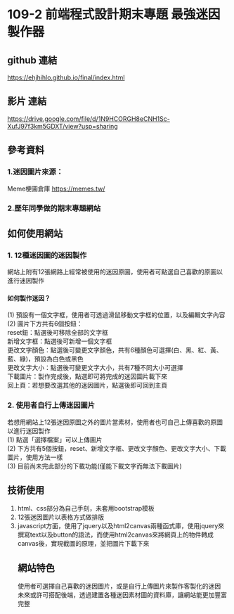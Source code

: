 # 109-2 前端程式設計期末專題 最強迷因製作器
## github 連結
https://ehjhihlo.github.io/final/index.html
## 影片 連結
https://drive.google.com/file/d/1N9HCORGH8eCNH1Sc-XufJ97f3km5GDXT/view?usp=sharing

## 參考資料
### 1.迷因圖片來源：
Meme梗圖倉庫 https://memes.tw/
### 2.歷年同學做的期末專題網站

## 如何使用網站
### 1. 12種迷因圖的迷因製作
網站上附有12張網路上經常被使用的迷因原圖，使用者可點選自己喜歡的原圖以進行迷因製作
#### 如何製作迷因？
(1) 預設有一個文字框，使用者可透過滑鼠移動文字框的位置，以及編輯文字內容  
(2) 圖片下方共有6個按鈕：  
reset鈕：點選後可移除全部的文字框  
新增文字框：點選後可新增一個文字框  
更改文字顏色：點選後可變更文字顏色，共有6種顏色可選擇(白、黑、紅、黃、藍、綠)，預設為白色或黑色  
更改文字大小：點選後可變更文字大小，共有7種不同大小可選擇  
下載圖片：製作完成後，點選即可將完成的迷因圖片載下來  
回上頁：若想要改選其他的迷因圖片，點選後即可回到主頁  
### 2. 使用者自行上傳迷因圖片
若想用網站上12張迷因原圖之外的圖片當素材，使用者也可自己上傳喜歡的原圖以進行迷因製作  
(1) 點選「選擇檔案」可以上傳圖片  
(2) 下方共有5個按鈕，reset、新增文字框、更改文字顏色、更改文字大小、下載圖片，使用方法一樣  
(3) 目前尚未完此部分的下載功能(僅能下載文字而無法下載圖片)  
## 技術使用
1. html、css部分為自己手刻，未套用bootstrap模板  
2. 12張迷因圖片以表格<table>方式做排版  
3. javascript方面，使用了jquery以及html2canvas兩種函式庫，使用jquery來撰寫text以及button的語法，而使用html2canvas來將網頁上的物件轉成canvas後，實現截圖的原理，並把圖片下載下來  
## 網站特色
使用者可選擇自己喜歡的迷因圖片，或是自行上傳圖片來製作客製化的迷因  
未來或許可搭配後端，透過建置各種迷因素材圖的資料庫，讓網站能更加豐富完整  
